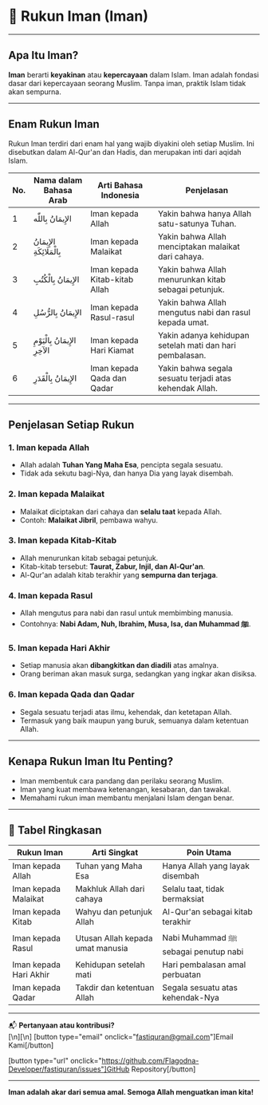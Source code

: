 # 🕋 Rukun Iman (Iman)

---

## Apa Itu Iman?

**Iman** berarti **keyakinan** atau **kepercayaan** dalam Islam. Iman adalah fondasi dasar dari kepercayaan seorang Muslim. Tanpa iman, praktik Islam tidak akan sempurna.

---

## Enam Rukun Iman

Rukun Iman terdiri dari enam hal yang wajib diyakini oleh setiap Muslim. Ini disebutkan dalam Al-Qur'an dan Hadis, dan merupakan inti dari aqidah Islam.

| No. | Nama dalam Bahasa Arab         | Arti Bahasa Indonesia         | Penjelasan                                               |
| --- | ------------------------------ | ----------------------------- | -------------------------------------------------------- |
| 1   | الإِيمَانُ بِاللّٰه            | Iman kepada Allah             | Yakin bahwa hanya Allah satu-satunya Tuhan.              |
| 2   | الإِيمَانُ بِالْمَلَائِكَةِ    | Iman kepada Malaikat          | Yakin bahwa Allah menciptakan malaikat dari cahaya.      |
| 3   | الإِيمَانُ بِالْكُتُبِ         | Iman kepada Kitab-kitab Allah | Yakin bahwa Allah menurunkan kitab sebagai petunjuk.     |
| 4   | الإِيمَانُ بِالرُّسُلِ         | Iman kepada Rasul-rasul       | Yakin bahwa Allah mengutus nabi dan rasul kepada umat.   |
| 5   | الإِيمَانُ بِالْيَوْمِ الآخِرِ | Iman kepada Hari Kiamat       | Yakin adanya kehidupan setelah mati dan hari pembalasan. |
| 6   | الإِيمَانُ بِالْقَدَرِ         | Iman kepada Qada dan Qadar    | Yakin bahwa segala sesuatu terjadi atas kehendak Allah.  |

---

## Penjelasan Setiap Rukun

### 1. Iman kepada Allah

- Allah adalah **Tuhan Yang Maha Esa**, pencipta segala sesuatu.
- Tidak ada sekutu bagi-Nya, dan hanya Dia yang layak disembah.

### 2. Iman kepada Malaikat

- Malaikat diciptakan dari cahaya dan **selalu taat** kepada Allah.
- Contoh: **Malaikat Jibril**, pembawa wahyu.

### 3. Iman kepada Kitab-Kitab

- Allah menurunkan kitab sebagai petunjuk.
- Kitab-kitab tersebut: **Taurat, Zabur, Injil, dan Al-Qur'an**.
- Al-Qur'an adalah kitab terakhir yang **sempurna dan terjaga**.

### 4. Iman kepada Rasul

- Allah mengutus para nabi dan rasul untuk membimbing manusia.
- Contohnya: **Nabi Adam, Nuh, Ibrahim, Musa, Isa, dan Muhammad ﷺ**.

### 5. Iman kepada Hari Akhir

- Setiap manusia akan **dibangkitkan dan diadili** atas amalnya.
- Orang beriman akan masuk surga, sedangkan yang ingkar akan disiksa.

### 6. Iman kepada Qada dan Qadar

- Segala sesuatu terjadi atas ilmu, kehendak, dan ketetapan Allah.
- Termasuk yang baik maupun yang buruk, semuanya dalam ketentuan Allah.

---

## Kenapa Rukun Iman Itu Penting?

- Iman membentuk cara pandang dan perilaku seorang Muslim.
- Iman yang kuat membawa ketenangan, kesabaran, dan tawakal.
- Memahami rukun iman membantu menjalani Islam dengan benar.

---

## 🧾 Tabel Ringkasan

| Rukun Iman             | Arti Singkat                     | Poin Utama                           |
| ---------------------- | -------------------------------- | ------------------------------------ |
| Iman kepada Allah      | Tuhan yang Maha Esa              | Hanya Allah yang layak disembah      |
| Iman kepada Malaikat   | Makhluk Allah dari cahaya        | Selalu taat, tidak bermaksiat        |
| Iman kepada Kitab      | Wahyu dan petunjuk Allah         | Al-Qur'an sebagai kitab terakhir     |
| Iman kepada Rasul      | Utusan Allah kepada umat manusia | Nabi Muhammad ﷺ sebagai penutup nabi |
| Iman kepada Hari Akhir | Kehidupan setelah mati           | Hari pembalasan amal perbuatan       |
| Iman kepada Qadar      | Takdir dan ketentuan Allah       | Segala sesuatu atas kehendak-Nya     |

---

📬 **Pertanyaan atau kontribusi?**  
[\n][\n]
[button type="email" onclick="fastiquran@gmail.com"]Email Kami[/button]

[button type="url" onclick="https://github.com/Flagodna-Developer/fastiquran/issues"]GitHub Repository[/button]

---

**Iman adalah akar dari semua amal. Semoga Allah menguatkan iman kita!**
